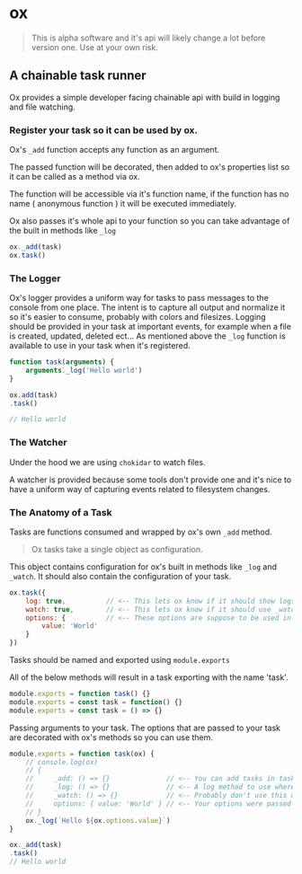 
# ox

> This is alpha software and it's api will likely change a lot before version one. Use at your own risk.

## A chainable task runner

Ox provides a simple developer facing chainable api with build in logging and file watching.

### Register your task so it can be used by ox.

Ox's <code lang="js">_add</code> function accepts any function as an argument.

The passed function will be decorated, then added to ox's properties list so it can be called as a method via ox.

The function will be accessible via it's function name, if the function has no name ( anonymous function ) it will be executed immediately.

Ox also passes it's whole api to your function so you can take advantage of the built in methods like <code lang="js">_log</code>
```js
ox._add(task)
ox.task()
```

### The Logger

Ox's logger provides a uniform way for tasks to pass messages to the console from one place. The intent is to capture all output and normalize it so it's easier to consume, probably with colors and filesizes. Logging should be provided in your task at important events, for example when a file is created, updated, deleted ect... As mentioned above the <code lang="js">_log</code> function is available to use in your task when it's registered.

```js
function task(arguments) {
    arguments._log('Hello world')
}

ox.add(task)
.task()

// Hello world
```

### The Watcher

Under the hood we are using <code lang="js">chokidar</code> to watch files.

A watcher is provided because some tools don't provide one and it's nice to have a uniform way of capturing events related to filesystem changes.

### The Anatomy of a Task 

Tasks are functions consumed and wrapped by ox's own <code lang="js">_add</code> method.


> Ox tasks take a single object as configuration.


This object contains configuration for ox's built in methods like <code lang="js">_log</code> and <code lang="js">_watch</code>.
It should also contain the configuration of your task.

```js
ox.task({
    log: true,          // <-- This lets ox know if it should show logs via _log
    watch: true,        // <-- This lets ox know if it should use _watch
    options: {          // <-- These options are suppose to be used in your task
        value: 'World'
    } 
})
```

Tasks should be named and exported using <code>module.exports</code>

All of the below methods will result in a task exporting with the name 'task'.
```js
module.exports = function task() {}
module.exports = const task = function() {}
module.exports = const task = () => {}
```

Passing arguments to your task.
The options that are passed to your task are decorated with ox's methods so you can use them.

```js
module.exports = function task(ox) {
    // console.log(ox)
    // {
    //     _add: () => {}              // <-- You can add tasks in tasks! 
    //     _log: () => {}              // <-- A log method to use where needed!
    //     _watch: () => {}            // <-- Probably don't use this unless you know what you're doing.
    //     options: { value: 'World' } // <-- Your options were passed through!
    // }
    ox._log(`Hello ${ox.options.value}`)
}
```

```js
ox._add(task)
.task()
// Hello world
```